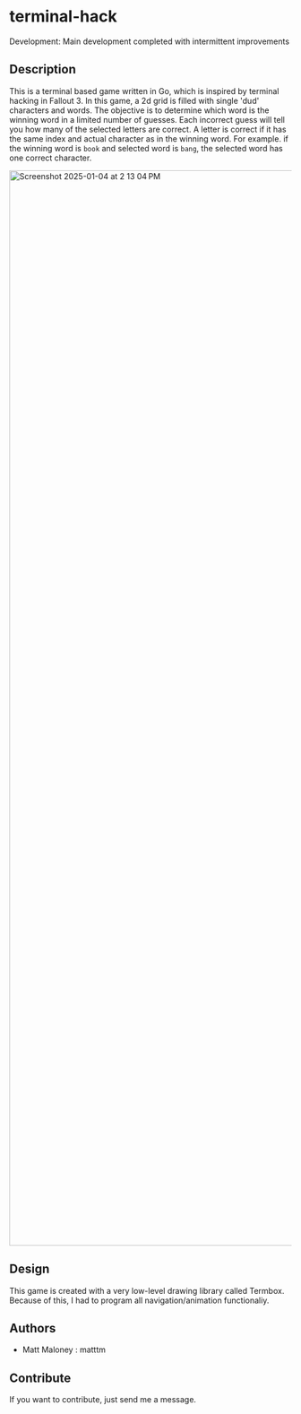 # terminal-hack

Development: Main development completed with intermittent improvements

## Description

This is a terminal based game written in Go, which is inspired by terminal hacking in Fallout 3. In this game, a 2d grid is filled with single 'dud' characters and words. The objective is to determine which word is the winning word in a limited number of guesses. Each incorrect guess will tell you how many of the selected letters are correct. A letter is correct if it has the same index and actual character as in the winning word. For example. if the winning word is `book` and selected word is `bang`, the selected word has one correct character.

<img width="1920" alt="Screenshot 2025-01-04 at 2 13 04 PM" src="https://github.com/user-attachments/assets/2436e090-8509-4d30-b40b-b78cff1148ef" />

## Design

This game is created with a very low-level drawing library called Termbox. Because of this, I had to program all navigation/animation functionaliy.

## Authors

-   Matt Maloney : matttm

## Contribute

If you want to contribute, just send me a message.
